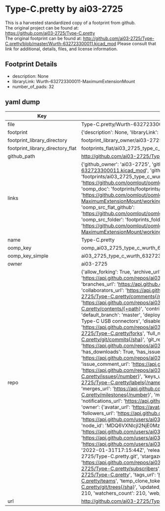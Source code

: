 # Type-C.pretty by ai03-2725  
This is a harvested standardized copy of a footprint from github.  
The original project can be found at:  
https://github.com/ai03-2725/Type-C.pretty  
The original footprint can be found at:
http://github.com/ai03-2725/Type-C.pretty/blob/master/Wurth-632723300011.kicad_mod
Please consult that link for additional, details, files, and license information.  
## Footprint Details
* description: None  
* libraryLink: Wurth-632723300011-MaximumExtensionMount  
* number_of_pads: 32  
## yaml dump  
| Key | Value |  
| --- | --- |  
| file | Type-C.pretty/Wurth-632723300011-MaximumExtensionMount.kicad_mod |  
| footprint | {'description': None, 'libraryLink': 'Wurth-632723300011-MaximumExtensionMount', 'number_of_pads': 32} |  
| footprint_library_directory | footprint_library_owner/ai03-2725_Type-C.pretty |  
| footprint_library_directory_flat | footprints_flat/ai03_2725_type_c_wurth_632723300011_maximumextensionmount/working |  
| github_path | http://github.com/ai03-2725/Type-C.pretty/blob/master/Wurth-632723300011-MaximumExtensionMount.kicad_mod |  
| links | {'github_owner': 'ai03-2725', 'github_repo_name': 'Type-C.pretty', 'github_src': 'http://github.com/ai03-2725/Type-C.pretty/blob/master/Wurth-632723300011.kicad_mod', 'github_src_repo': 'https://github.com/ai03-2725/Type-C.pretty', 'oomp_bot': 'footprints/ai03_2725_type_c_wurth_632723300011_maximumextensionmount/working', 'oomp_bot_github': 'https://github.com/oomlout/oomlout_oomp_footprint_bot/tree/main/footprints/ai03_2725_type_c_wurth_632723300011_maximumextensionmount/working', 'oomp_doc': 'footprints/footprints/ai03-2725/Type-C/Wurth-632723300011-MaximumExtensionMount/working/', 'oomp_doc_github': 'https://github.com/oomlout/oomlout_oomp_footprint_doc/tree/main/footprints/footprints/ai03-2725/Type-C/Wurth-632723300011-MaximumExtensionMount/working', 'oomp_src_flat': 'footprints_flat/footprints_flat/ai03_2725_type_c_wurth_632723300011_maximumextensionmount/working', 'oomp_src_flat_github': 'https://github.com/oomlout/oomlout_oomp_footprint_src/tree/main/footprints_flat/ai03_2725_type_c_wurth_632723300011_maximumextensionmount/working', 'oomp_src_folder': 'footprints_folder/footprints_folder/ai03-2725/Type-C/Wurth-632723300011-MaximumExtensionMount/working', 'oomp_src_folder_github': 'https://github.com/oomlout/oomlout_oomp_footprint_src/tree/main/footprints_folder/ai03-2725/Type-C/Wurth-632723300011-MaximumExtensionMount/working'} |  
| name | Type-C.pretty |  
| oomp_key | oomp_ai03_2725_type_c_wurth_632723300011_maximumextensionmount |  
| oomp_key_simple | ai03_2725_type_c_wurth_632723300011_maximumextensionmount |  
| owner | ai03-2725 |  
| repo | {'allow_forking': True, 'archive_url': 'https://api.github.com/repos/ai03-2725/Type-C.pretty/{archive_format}{/ref}', 'archived': False, 'assignees_url': 'https://api.github.com/repos/ai03-2725/Type-C.pretty/assignees{/user}', 'blobs_url': 'https://api.github.com/repos/ai03-2725/Type-C.pretty/git/blobs{/sha}', 'branches_url': 'https://api.github.com/repos/ai03-2725/Type-C.pretty/branches{/branch}', 'clone_url': 'https://github.com/ai03-2725/Type-C.pretty.git', 'collaborators_url': 'https://api.github.com/repos/ai03-2725/Type-C.pretty/collaborators{/collaborator}', 'comments_url': 'https://api.github.com/repos/ai03-2725/Type-C.pretty/comments{/number}', 'commits_url': 'https://api.github.com/repos/ai03-2725/Type-C.pretty/commits{/sha}', 'compare_url': 'https://api.github.com/repos/ai03-2725/Type-C.pretty/compare/{base}...{head}', 'contents_url': 'https://api.github.com/repos/ai03-2725/Type-C.pretty/contents/{+path}', 'contributors_url': 'https://api.github.com/repos/ai03-2725/Type-C.pretty/contributors', 'created_at': '2018-02-06T20:04:28Z', 'default_branch': 'master', 'deployments_url': 'https://api.github.com/repos/ai03-2725/Type-C.pretty/deployments', 'description': 'KiCad library for various Type-C USB connectors', 'disabled': False, 'downloads_url': 'https://api.github.com/repos/ai03-2725/Type-C.pretty/downloads', 'events_url': 'https://api.github.com/repos/ai03-2725/Type-C.pretty/events', 'fork': False, 'forks': 50, 'forks_count': 50, 'forks_url': 'https://api.github.com/repos/ai03-2725/Type-C.pretty/forks', 'full_name': 'ai03-2725/Type-C.pretty', 'git_commits_url': 'https://api.github.com/repos/ai03-2725/Type-C.pretty/git/commits{/sha}', 'git_refs_url': 'https://api.github.com/repos/ai03-2725/Type-C.pretty/git/refs{/sha}', 'git_tags_url': 'https://api.github.com/repos/ai03-2725/Type-C.pretty/git/tags{/sha}', 'git_url': 'git://github.com/ai03-2725/Type-C.pretty.git', 'has_discussions': False, 'has_downloads': True, 'has_issues': True, 'has_pages': False, 'has_projects': True, 'has_wiki': True, 'homepage': '', 'hooks_url': 'https://api.github.com/repos/ai03-2725/Type-C.pretty/hooks', 'html_url': 'https://github.com/ai03-2725/Type-C.pretty', 'id': 120516652, 'is_template': False, 'issue_comment_url': 'https://api.github.com/repos/ai03-2725/Type-C.pretty/issues/comments{/number}', 'issue_events_url': 'https://api.github.com/repos/ai03-2725/Type-C.pretty/issues/events{/number}', 'issues_url': 'https://api.github.com/repos/ai03-2725/Type-C.pretty/issues{/number}', 'keys_url': 'https://api.github.com/repos/ai03-2725/Type-C.pretty/keys{/key_id}', 'labels_url': 'https://api.github.com/repos/ai03-2725/Type-C.pretty/labels{/name}', 'language': None, 'languages_url': 'https://api.github.com/repos/ai03-2725/Type-C.pretty/languages', 'license': None, 'merges_url': 'https://api.github.com/repos/ai03-2725/Type-C.pretty/merges', 'milestones_url': 'https://api.github.com/repos/ai03-2725/Type-C.pretty/milestones{/number}', 'mirror_url': None, 'name': 'Type-C.pretty', 'network_count': 50, 'node_id': 'MDEwOlJlcG9zaXRvcnkxMjA1MTY2NTI=', 'notifications_url': 'https://api.github.com/repos/ai03-2725/Type-C.pretty/notifications{?since,all,participating}', 'open_issues': 7, 'open_issues_count': 7, 'owner': {'avatar_url': 'https://avatars.githubusercontent.com/u/26614352?v=4', 'events_url': 'https://api.github.com/users/ai03-2725/events{/privacy}', 'followers_url': 'https://api.github.com/users/ai03-2725/followers', 'following_url': 'https://api.github.com/users/ai03-2725/following{/other_user}', 'gists_url': 'https://api.github.com/users/ai03-2725/gists{/gist_id}', 'gravatar_id': '', 'html_url': 'https://github.com/ai03-2725', 'id': 26614352, 'login': 'ai03-2725', 'node_id': 'MDQ6VXNlcjI2NjE0MzUy', 'organizations_url': 'https://api.github.com/users/ai03-2725/orgs', 'received_events_url': 'https://api.github.com/users/ai03-2725/received_events', 'repos_url': 'https://api.github.com/users/ai03-2725/repos', 'site_admin': False, 'starred_url': 'https://api.github.com/users/ai03-2725/starred{/owner}{/repo}', 'subscriptions_url': 'https://api.github.com/users/ai03-2725/subscriptions', 'type': 'User', 'url': 'https://api.github.com/users/ai03-2725'}, 'private': False, 'pulls_url': 'https://api.github.com/repos/ai03-2725/Type-C.pretty/pulls{/number}', 'pushed_at': '2022-01-31T17:15:44Z', 'releases_url': 'https://api.github.com/repos/ai03-2725/Type-C.pretty/releases{/id}', 'size': 146, 'ssh_url': 'git@github.com:ai03-2725/Type-C.pretty.git', 'stargazers_count': 210, 'stargazers_url': 'https://api.github.com/repos/ai03-2725/Type-C.pretty/stargazers', 'statuses_url': 'https://api.github.com/repos/ai03-2725/Type-C.pretty/statuses/{sha}', 'subscribers_count': 10, 'subscribers_url': 'https://api.github.com/repos/ai03-2725/Type-C.pretty/subscribers', 'subscription_url': 'https://api.github.com/repos/ai03-2725/Type-C.pretty/subscription', 'svn_url': 'https://github.com/ai03-2725/Type-C.pretty', 'tags_url': 'https://api.github.com/repos/ai03-2725/Type-C.pretty/tags', 'teams_url': 'https://api.github.com/repos/ai03-2725/Type-C.pretty/teams', 'temp_clone_token': None, 'topics': ['footprint', 'kicad-library', 'type-c', 'usb-c'], 'trees_url': 'https://api.github.com/repos/ai03-2725/Type-C.pretty/git/trees{/sha}', 'updated_at': '2023-08-01T20:54:47Z', 'url': 'https://api.github.com/repos/ai03-2725/Type-C.pretty', 'visibility': 'public', 'watchers': 210, 'watchers_count': 210, 'web_commit_signoff_required': False} |  
| url | http://github.com/ai03-2725/Type-C.pretty |  

